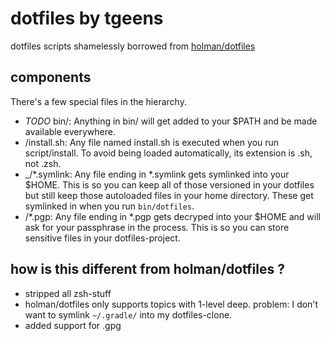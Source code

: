 # dotfiles by tgeens

dotfiles scripts shamelessly borrowed from [holman/dotfiles](https://github.com/holman/dotfiles)

## components

There's a few special files in the hierarchy.

* *TODO* bin/: Anything in bin/ will get added to your $PATH and be made available everywhere.
* _<topic>_/install.sh: Any file named install.sh is executed when you run script/install. To avoid being loaded automatically, its extension is .sh, not .zsh.
* _<topic>/*.symlink: Any file ending in *.symlink gets symlinked into your $HOME. This is so you can keep all of those versioned in your dotfiles but still keep those autoloaded files in your home directory. These get symlinked in when you run `bin/dotfiles`.
* _<topic>_/*.pgp: Any file ending in *.pgp gets decryped into your $HOME and will ask for your passphrase in the process. This is so you can store sensitive files in your dotfiles-project.

## how is this different from holman/dotfiles ?

* stripped all zsh-stuff
* holman/dotfiles only supports topics with 1-level deep. problem: I don't want to symlink `~/.gradle/` into my dotfiles-clone. 
* added support for .gpg
